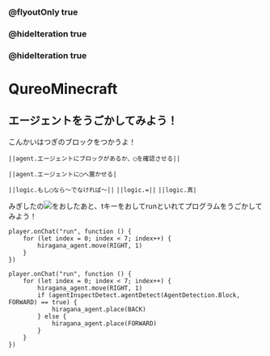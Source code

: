 ### @flyoutOnly true
### @hideIteration true
### @hideIteration true
# QureoMinecraft

## エージェントをうごかしてみよう！

こんかいはつぎのブロックをつかうよ！

``||agent.エージェントにブロックがあるか、◯を確認させる||``

``||agent.エージェントに◯へ置かせる|``

``||logic.もし◯なら〜でなければ〜||``
``||logic.=||``
``||logic.真|``

みぎしたの![](https://raw.githubusercontent.com/camp-minecraft/TechkidsCampTutorial/master/images/playbutton.png)をおしたあと、tキーをおしてrunといれてプログラムをうごかしてみよう！

```template
player.onChat("run", function () {
    for (let index = 0; index < 7; index++) {
        hiragana_agent.move(RIGHT, 1)
    }
})
```
```ghost
player.onChat("run", function () {
    for (let index = 0; index < 7; index++) {
        hiragana_agent.move(RIGHT, 1)
        if (agentInspectDetect.agentDetect(AgentDetection.Block, FORWARD) == true) {
            hiragana_agent.place(BACK)
        } else {
            hiragana_agent.place(FORWARD)
        }
    }
})
```